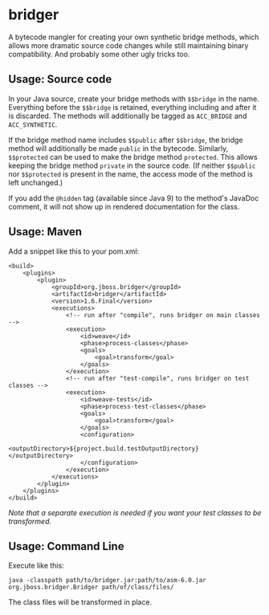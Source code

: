 bridger
=======

A bytecode mangler for creating your own synthetic bridge methods, which allows more dramatic source code changes while still maintaining binary compatibility.  And probably some other ugly tricks too.

Usage: Source code
------------------
In your Java source, create your bridge methods with `$$bridge` in the name.  Everything before the `$$bridge` is retained, everything including and after it is discarded.  The methods will additionally be tagged as `ACC_BRIDGE` and `ACC_SYNTHETIC`.

If the bridge method name includes `$$public` after `$$bridge`, the bridge method will additionally be made `public` in the bytecode.
Similarly, `$$protected` can be used to make the bridge method `protected`.
This allows keeping the bridge method `private` in the source code.
(If neither `$$public` nor `$$protected` is present in the name, the access mode of the method is left unchanged.)

If you add the `@hidden` tag (available since Java 9) to the method's JavaDoc comment, it will not show up in rendered documentation for the class.

Usage: Maven
------------
Add a snippet like this to your pom.xml:

    <build>
        <plugins>
            <plugin>
                <groupId>org.jboss.bridger</groupId>
                <artifactId>bridger</artifactId>
                <version>1.6.Final</version>
                <executions>
                    <!-- run after "compile", runs bridger on main classes -->
                    <execution>
                        <id>weave</id>
                        <phase>process-classes</phase>
                        <goals>
                            <goal>transform</goal>
                        </goals>
                    </execution>
                    <!-- run after "test-compile", runs bridger on test classes -->
                    <execution>
                        <id>weave-tests</id>
                        <phase>process-test-classes</phase>
                        <goals>
                            <goal>transform</goal>
                        </goals>
                        <configuration>
                            <outputDirectory>${project.build.testOutputDirectory}</outputDirectory>
                        </configuration>
                    </execution>
                </executions>
            </plugin>
        </plugins>
    </build>

_Note that a separate execution is needed if you want your test classes to be transformed._

Usage: Command Line
-------------------
Execute like this:

    java -classpath path/to/bridger.jar:path/to/asm-6.0.jar org.jboss.bridger.Bridger path/of/class/files/

The class files will be transformed in place.
